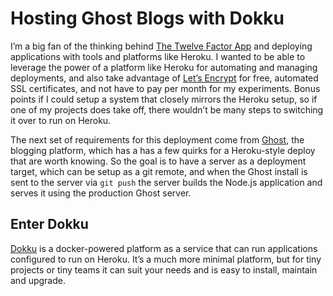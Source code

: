 # Hosting Ghost Blogs with Dokku

I’m a big fan of the thinking behind [The Twelve Factor App](http://12factor.net) and deploying applications with tools and platforms like Heroku. I wanted to be able to leverage the power of a platform like Heroku for automating and managing deployments, and also take advantage of [Let’s Encrypt](https://letsencrypt.org/) for free, automated SSL certificates, and not have to pay per month for my experiments. Bonus points if I could setup a system that closely mirrors the Heroku setup, so if one of my projects does take off, there wouldn’t be many steps to switching it over to run on Heroku.

The next set of requirements for this deployment come from [Ghost](https://ghost.org), the blogging platform, which has a has a few quirks for a Heroku-style deploy that are worth knowing. So the goal is to have a server as a deployment target, which can be setup as a git remote, and when the Ghost install is sent to the server via `git push` the server builds the Node.js application and serves it using the production Ghost server.

## Enter Dokku

[Dokku]() is a docker-powered platform as a service that can run applications configured to run on Heroku. It’s a much more minimal platform, but for tiny projects or tiny teams it can suit your needs and is easy to install, maintain and upgrade.

